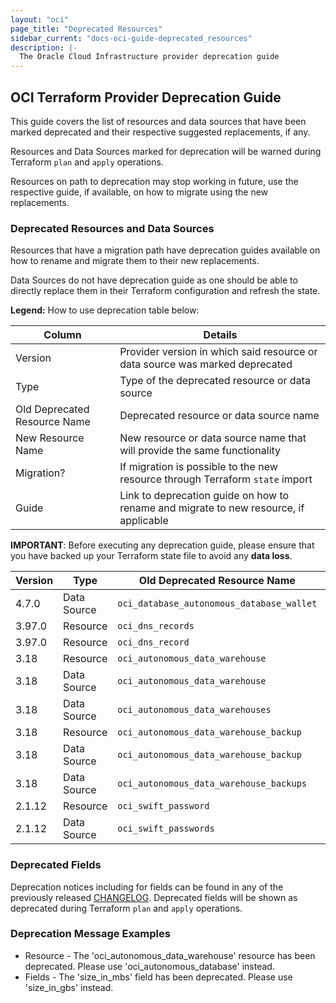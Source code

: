```yaml
---
layout: "oci"
page_title: "Deprecated Resources"
sidebar_current: "docs-oci-guide-deprecated_resources"
description: |-
  The Oracle Cloud Infrastructure provider deprecation guide
---
```


## OCI Terraform Provider Deprecation Guide

This guide covers the list of resources and data sources that have been marked deprecated and their respective suggested replacements, if any.

Resources and Data Sources marked for deprecation will be warned during Terraform `plan` and `apply`  operations.

Resources on path to deprecation may stop working in future, use the respective guide, if available, on how to migrate using the new replacements.

### Deprecated Resources and Data Sources

Resources that have a migration path have deprecation guides available on how to rename and migrate them to their new replacements.

Data Sources do not have deprecation guide as one should be able to directly replace them in their Terraform configuration and refresh the state.

**Legend:** How to use deprecation table below:

| Column                       | Details                                                              |
|------------------------------|----------------------------------------------------------------------|
| Version                      | Provider version in which said resource or data source was marked deprecated |
| Type                         | Type of the deprecated resource or data source |
| Old Deprecated Resource Name | Deprecated resource or data source name |
| New Resource Name            | New resource or data source name that will provide the same functionality |
| Migration?                   | If migration is possible to the new resource through Terraform `state` import |
| Guide                        | Link to deprecation guide on how to rename and migrate to new resource, if applicable |


**IMPORTANT**: Before executing any deprecation guide, please ensure that you have backed up your Terraform state file to avoid any **data loss**.

| Version | Type        | Old Deprecated Resource Name              | New Resource Name                         | Migration? | Guide  |
|---------|-------------|-------------------------------------------|-------------------------------------------|------------|--------|
| 4.7.0   | Data Source | `oci_database_autonomous_database_wallet` | `oci_database_autonomous_database_wallet` | N/A        | N/A    |
| 3.97.0  | Resource    | `oci_dns_records`                         | `oci_dns_rrset`                           | N/A        | N/A    |
| 3.97.0  | Resource    | `oci_dns_record`                          | `oci_dns_rrset`                           | N/A        | N/A    |
| 3.18    | Resource    | `oci_autonomous_data_warehouse`           | `oci_autonomous_database`                 | Yes        | N/A    |
| 3.18    | Data Source | `oci_autonomous_data_warehouse`           | `oci_autonomous_database`                 | N/A        | N/A    |
| 3.18    | Data Source | `oci_autonomous_data_warehouses`          | `oci_autonomous_databases`                | N/A        | N/A    |
| 3.18    | Resource    | `oci_autonomous_data_warehouse_backup`    | `oci_autonomous_database_backup`          | Yes        | N/A    |
| 3.18    | Data Source | `oci_autonomous_data_warehouse_backup`    | `oci_autonomous_database_backup`          | N/A        | N/A    |
| 3.18    | Data Source | `oci_autonomous_data_warehouse_backups`   | `oci_autonomous_database_backups`         | N/A        | N/A    |
| 2.1.12  | Resource    | `oci_swift_password`                      | `oci_identity_auth_token`                 | No         | N/A    |
| 2.1.12  | Data Source | `oci_swift_passwords`                     | `oci_identity_auth_tokens`                | N/A        | N/A    |

### Deprecated Fields

Deprecation notices including for fields can be found in any of the previously released [CHANGELOG](https://github.com/terraform-providers/terraform-provider-oci/blob/master/CHANGELOG.md).
Deprecated fields will be shown as deprecated during Terraform `plan` and `apply` operations.

### Deprecation Message Examples

* Resource - The 'oci_autonomous_data_warehouse' resource has been deprecated. Please use 'oci_autonomous_database' instead.
* Fields - The 'size_in_mbs' field has been deprecated. Please use 'size_in_gbs' instead.
